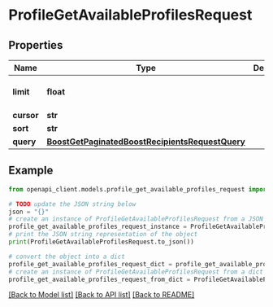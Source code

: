 # ProfileGetAvailableProfilesRequest


## Properties

Name | Type | Description | Notes
------------ | ------------- | ------------- | -------------
**limit** | **float** |  | [optional] [default to 25]
**cursor** | **str** |  | [optional] 
**sort** | **str** |  | [optional] 
**query** | [**BoostGetPaginatedBoostRecipientsRequestQuery**](BoostGetPaginatedBoostRecipientsRequestQuery.md) |  | [optional] 

## Example

```python
from openapi_client.models.profile_get_available_profiles_request import ProfileGetAvailableProfilesRequest

# TODO update the JSON string below
json = "{}"
# create an instance of ProfileGetAvailableProfilesRequest from a JSON string
profile_get_available_profiles_request_instance = ProfileGetAvailableProfilesRequest.from_json(json)
# print the JSON string representation of the object
print(ProfileGetAvailableProfilesRequest.to_json())

# convert the object into a dict
profile_get_available_profiles_request_dict = profile_get_available_profiles_request_instance.to_dict()
# create an instance of ProfileGetAvailableProfilesRequest from a dict
profile_get_available_profiles_request_from_dict = ProfileGetAvailableProfilesRequest.from_dict(profile_get_available_profiles_request_dict)
```
[[Back to Model list]](../README.md#documentation-for-models) [[Back to API list]](../README.md#documentation-for-api-endpoints) [[Back to README]](../README.md)


